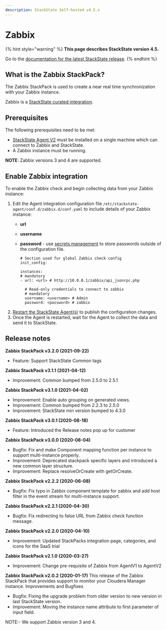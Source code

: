 ```yaml
---
description: StackState Self-hosted v4.5.x
---
```


# Zabbix

{% hint style="warning" %}
**This page describes StackState version 4.5.**

Go to the [documentation for the latest StackState release](https://docs.stackstate.com/stackpacks/integrations/zabbix).
{% endhint %}

## What is the Zabbix StackPack?

The Zabbix StackPack is used to create a near real time synchronization with your Zabbix instance.

Zabbix is a [StackState curated integration](/stackpacks/integrations/about_integrations.md#stackstate-curated-integrations).

## Prerequisites

The following prerequisites need to be met:

* [StackState Agent V2](../../setup/agent/about-stackstate-agent.md) must be installed on a single machine which can connect to Zabbix and StackState.
* A Zabbix instance must be running.

**NOTE**: Zabbix versions 3 and 4 are supported.

## Enable Zabbix integration

To enable the Zabbix check and begin collecting data from your Zabbix instance:

1. Edit the Agent integration configuration file `/etc/stackstate-agent/conf.d/zabbix.d/conf.yaml` to include details of your Zabbix instance:
   * **url**
   * **username** 
   * **password** - use [secrets management](../../configure/security/secrets_management.md) to store passwords outside of the configuration file.

     ```text
     # Section used for global Zabbix check config
     init_config:

     instances:
     # mandatory
     - url: <url> # http://10.0.0.1/zabbix/api_jsonrpc.php

       # Read-only credentials to connect to zabbix
       # mandatory
       username: <username> # Admin
       password: <password> # zabbix
     ```
2. [Restart the StackState Agent\(s\)](../../setup/agent/about-stackstate-agent.md#deploy-and-run-stackstate-agent-v2) to publish the configuration changes.
3. Once the Agent is restarted, wait for the Agent to collect the data and send it to StackState.

## Release notes

**Zabbix StackPack v3.2.0 (2021-09-22)**

* Feature: Support StackState Common tags


**Zabbix StackPack v3.1.1 \(2021-04-12\)**

* Improvement: Common bumped from 2.5.0 to 2.5.1

**Zabbix StackPack v3.1.0 \(2021-04-02\)**

* Improvement: Enable auto grouping on generated views.
* Improvement: Common bumped from 2.2.3 to 2.5.0
* Improvement: StackState min version bumped to 4.3.0

**Zabbix StackPack v3.0.1 \(2020-08-18\)**

* Feature: Introduced the Release notes pop up for customer

**Zabbix StackPack v3.0.0 \(2020-08-04\)**

* Bugfix: Fix and make Component mapping function per instance to support multi-instance properly.
* Improvement: Deprecated stackpack specific layers and introduced a new common layer structure.
* Improvement: Replace resolveOrCreate with getOrCreate.

**Zabbix StackPack v2.2.2 \(2020-06-08\)**

* Bugfix: Fix typo in Zabbix component template for zabbix and add host filter in the event stream for multi-instance support.

**Zabbix StackPack v2.2.1 \(2020-04-30\)**

* Bugfix: Fix redirecting to false URL from Zabbix check function message.

**Zabbix StackPack v2.2.0 \(2020-04-10\)**

* Improvement: Updated StackPacks integration page, categories, and icons for the SaaS trial

**Zabbix StackPack v2.1.0 \(2020-03-27\)**

* Improvement: Change pre-requisite of Zabbix from AgentV1 to AgentV2

**Zabbix StackPack v2.0.2 \(2020-01-17\)** This release of the Zabbix StackPack that provides support to monitor your Cloudera Manager instance. Improvements and Bugfixes

* Bugfix: Fixing the upgrade problem from older version to new version in last StackState version.
* Improvement: Moving the instance name attribute to first parameter of input field.

NOTE:- We support Zabbix version 3 and 4.

